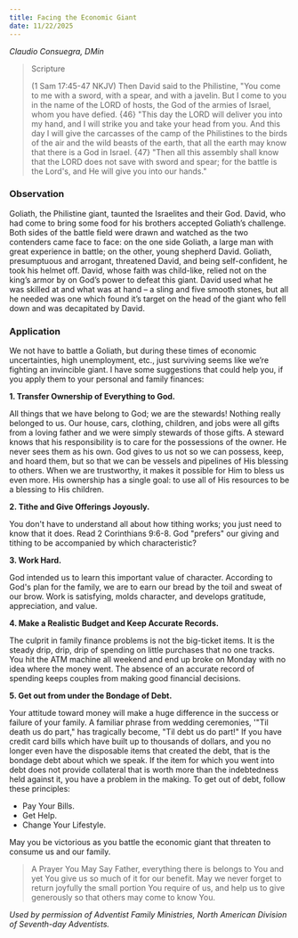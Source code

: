 ```yaml
---
title: Facing the Economic Giant
date: 11/22/2025
---
```


_Claudio Consuegra, DMin_

> <p>Scripture</p>
> (1 Sam 17:45-47 NKJV) Then David said to the Philistine, "You come to me with a sword, with a spear, and with a javelin. But I come to you in the name of the LORD of hosts, the God of the armies of Israel, whom you have defied. {46} "This day the LORD will deliver you into my hand, and I will strike you and take your head from you. And this day I will give the carcasses of the camp of the Philistines to the birds of the air and the wild beasts of the earth, that all the earth may know that there is a God in Israel. {47} "Then all this assembly shall know that the LORD does not save with sword and spear; for the battle is the Lord's, and He will give you into our hands."

### Observation

Goliath, the Philistine giant, taunted the Israelites and their God. David, who had come to bring some food for his brothers accepted Goliath’s challenge. Both sides of the battle field were drawn and watched as the two contenders came face to face: on the one side Goliath, a large man with great experience in battle; on the other, young shepherd David. Goliath, presumptuous and arrogant, threatened David, and being self-confident, he took his helmet off. David, whose faith was child-like, relied not on the king’s armor by on God’s power to defeat this giant. David used what he was skilled at and what was at hand – a sling and five smooth stones, but all he needed was one which found it’s target on the head of the giant who fell down and was decapitated by David.

### Application

We not have to battle a Goliath, but during these times of economic uncertainties, high unemployment, etc., just surviving seems like we’re fighting an invincible giant. I have some suggestions that could help you, if you apply them to your personal and family finances:

**1. Transfer Ownership of Everything to God.**

All things that we have belong to God; we are the stewards! Nothing really belonged to us. Our house, cars, clothing, children, and jobs were all gifts from a loving father and we were simply stewards of those gifts. A steward knows that his responsibility is to care for the possessions of the owner. He never sees them as his own. God gives to us not so we can possess, keep, and hoard them, but so that we can be vessels and pipelines of His blessing to others. When we are trustworthy, it makes it possible for Him to bless us even more. His ownership has a single goal: to use all of His resources to be a blessing to His children.

**2. Tithe and Give Offerings Joyously.**

You don't have to understand all about how tithing works; you just need to know that it does. Read 2 Corinthians 9:6-8. God "prefers" our giving and tithing to be accompanied by which characteristic?

**3. Work Hard.**

God intended us to learn this important value of character. According to God's plan for the family, we are to earn our bread by the toil and sweat of our brow. Work is satisfying, molds character, and develops gratitude, appreciation, and value.

**4. Make a Realistic Budget and Keep Accurate Records.**

The culprit in family finance problems is not the big-ticket items. It is the steady drip, drip, drip of spending on little purchases that no one tracks. You hit the ATM machine all weekend and end up broke on Monday with no idea where the money went. The absence of an accurate record of spending keeps couples from making good financial decisions.

**5. Get out from under the Bondage of Debt.**

Your attitude toward money will make a huge difference in the success or failure of your family. A familiar phrase from wedding ceremonies, '"Til death us do part," has tragically become, "Til debt us do part!" If you have credit card bills which have built up to thousands of dollars, and you no longer even have the disposable items that created the debt, that is the bondage debt about which we speak. If the item for which you went into debt does not provide collateral that is worth more than the indebtedness held against it, you have a problem in the making. To get out of debt, follow these principles:

- Pay Your Bills.
- Get Help.
- Change Your Lifestyle.

May you be victorious as you battle the economic giant that threaten to consume us and our family.

> <callout>A Prayer You May Say</callout>
> Father, everything there is belongs to You and yet You give us so much of it for our benefit. May we never forget to return joyfully the small portion You require of us, and help us to give generously so that others may come to know You.

_Used by permission of Adventist Family Ministries, North American Division of Seventh-day Adventists._